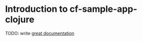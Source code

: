 # Introduction to cf-sample-app-clojure

TODO: write [great documentation](http://jacobian.org/writing/what-to-write/)
